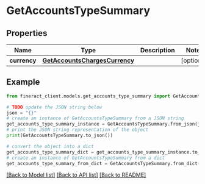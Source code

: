 # GetAccountsTypeSummary


## Properties

Name | Type | Description | Notes
------------ | ------------- | ------------- | -------------
**currency** | [**GetAccountsChargesCurrency**](GetAccountsChargesCurrency.md) |  | [optional] 

## Example

```python
from fineract_client.models.get_accounts_type_summary import GetAccountsTypeSummary

# TODO update the JSON string below
json = "{}"
# create an instance of GetAccountsTypeSummary from a JSON string
get_accounts_type_summary_instance = GetAccountsTypeSummary.from_json(json)
# print the JSON string representation of the object
print(GetAccountsTypeSummary.to_json())

# convert the object into a dict
get_accounts_type_summary_dict = get_accounts_type_summary_instance.to_dict()
# create an instance of GetAccountsTypeSummary from a dict
get_accounts_type_summary_from_dict = GetAccountsTypeSummary.from_dict(get_accounts_type_summary_dict)
```
[[Back to Model list]](../README.md#documentation-for-models) [[Back to API list]](../README.md#documentation-for-api-endpoints) [[Back to README]](../README.md)


